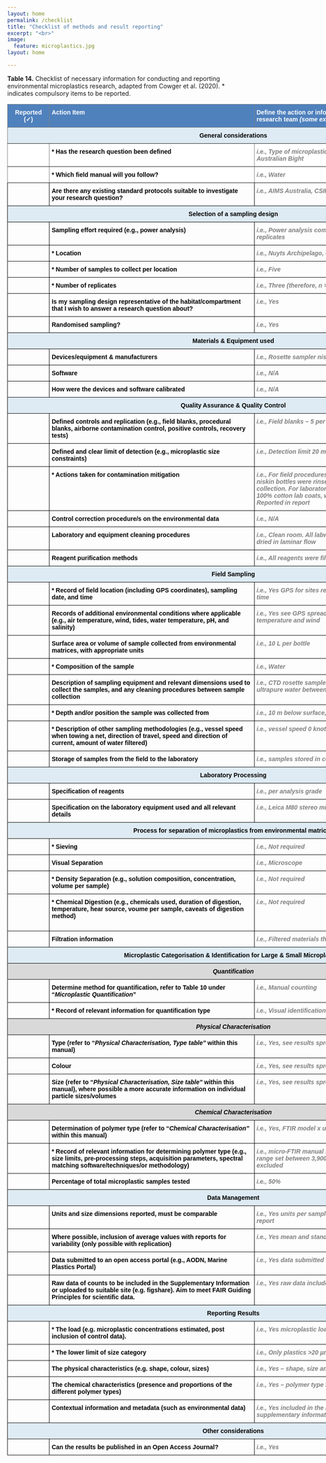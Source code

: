 ```yaml
---
layout: home
permalink: /checklist
title: "Checklist of methods and result reporting"
excerpt: "<br>"
image:
  feature: microplastics.jpg
layout: home

---
```


**Table 14.** Checklist of necessary information for conducting and reporting environmental microplastics research, adapted from Cowger et al. (2020). * indicates compulsory items to be reported. 

<style type="text/css">
.tg  {border-collapse:collapse;border-spacing:0;}
.tg td{border-color:black;border-style:solid;border-width:1px;font-family:Arial, sans-serif;font-size:14px;
  overflow:hidden;padding:10px 5px;word-break:normal;}
.tg th{border-color:black;border-style:solid;border-width:1px;font-family:Arial, sans-serif;font-size:14px;
  font-weight:normal;overflow:hidden;padding:10px 5px;word-break:normal;}
.tg .tg-qyit{background-color:#D9D9D9;font-style:italic;font-weight:bold;text-align:center;vertical-align:top}
.tg .tg-1wig{font-weight:bold;text-align:left;vertical-align:top}
.tg .tg-0ryw{color:#7F7F7F;font-style:italic;font-weight:bold;text-align:left;vertical-align:top}
.tg .tg-udk0{background-color:#DEEBF4;border-color:inherit;font-weight:bold;text-align:center;vertical-align:top}
.tg .tg-tjft{background-color:#DEEBF4;font-weight:bold;text-align:center;vertical-align:top}
.tg .tg-zv36{background-color:#ffffff;border-color:inherit;font-weight:bold;text-align:left;vertical-align:top}
.tg .tg-8jfo{background-color:#ffffff;border-color:inherit;color:#7F7F7F;font-style:italic;font-weight:bold;text-align:left;
  vertical-align:top}
.tg .tg-gjb5{background-color:#4F81BD;border-color:inherit;color:#FFF;font-weight:bold;text-align:center;vertical-align:top}
.tg .tg-1f03{background-color:#4F81BD;border-color:inherit;color:#FFF;font-weight:bold;text-align:left;vertical-align:top}
.tg .tg-7g6k{background-color:#ffffff;border-color:inherit;font-weight:bold;text-align:center;vertical-align:top}
.tg .tg-amwm{font-weight:bold;text-align:center;vertical-align:top}
</style>
<table class="tg" style="undefined;table-layout: fixed; width: 1038px"><colgroup>
<col style="width: 96px">
<col style="width: 471px">
<col style="width: 471px">
</colgroup>
<thead>
  <tr>
    <th class="tg-gjb5"><span style="font-weight:700;font-style:normal;text-decoration:none;color:#FFF;background-color:transparent">Reported (✓)</span></th>
    <th class="tg-1f03"><span style="font-weight:700;font-style:normal;text-decoration:none;color:#FFF;background-color:transparent">Action Item</span></th>
    <th class="tg-1f03"><span style="font-weight:700;font-style:normal;text-decoration:none;color:#FFF;background-color:transparent">Define the action or information determined by you and your research team </span><span style="font-weight:700;font-style:italic;text-decoration:none;color:#FFF;background-color:transparent">(some examples provided)</span></th>
  </tr></thead>
<tbody>
  <tr>
    <td class="tg-udk0" colspan="3"><span style="font-weight:700;font-style:normal;text-decoration:none;color:#000;background-color:transparent">General considerations</span></td>
  </tr>
  <tr>
    <td class="tg-7g6k"><span style="font-weight:700;font-style:normal;text-decoration:none;color:#000"> </span></td>
    <td class="tg-zv36"><span style="font-weight:700;font-style:normal;text-decoration:none;color:#000">* Has the research question been defined</span></td>
    <td class="tg-8jfo"><span style="font-weight:700;font-style:italic;text-decoration:none;color:#7F7F7F">i.e., Type of microplastics in sea surface waters in the Great Australian Bight</span></td>
  </tr>
  <tr>
    <td class="tg-7g6k"><span style="font-weight:700;font-style:normal;text-decoration:none;color:#000"> </span></td>
    <td class="tg-zv36"><span style="font-weight:700;font-style:normal;text-decoration:none;color:#000">* Which field manual will you follow?</span></td>
    <td class="tg-8jfo"><span style="font-weight:700;font-style:italic;text-decoration:none;color:#7F7F7F">i.e., Water</span></td>
  </tr>
  <tr>
    <td class="tg-amwm"><span style="font-weight:700;font-style:normal;text-decoration:none;color:#000;background-color:transparent"> </span></td>
    <td class="tg-1wig"><span style="font-weight:700;font-style:normal;text-decoration:none;color:#000;background-color:transparent">Are there any existing standard protocols suitable to investigate your research question?</span></td>
    <td class="tg-0ryw"><span style="font-weight:700;font-style:italic;text-decoration:none;color:#7F7F7F;background-color:transparent">i.e., AIMS Australia, CSIRO Australia </span></td>
  </tr>
  <tr>
    <td class="tg-tjft" colspan="3"><span style="font-weight:700;font-style:normal;text-decoration:none;color:#000;background-color:transparent">Selection of a sampling design</span></td>
  </tr>
  <tr>
    <td class="tg-amwm"><span style="font-weight:700;font-style:normal;text-decoration:none;color:#000;background-color:transparent"> </span></td>
    <td class="tg-1wig"><span style="font-weight:700;font-style:normal;text-decoration:none;color:#000;background-color:transparent">Sampling effort required (e.g., power analysis)</span></td>
    <td class="tg-0ryw"><span style="font-weight:700;font-style:italic;text-decoration:none;color:#7F7F7F;background-color:transparent">i.e., Power analysis completed indicated we needed a minimum of 3 replicates</span></td>
  </tr>
  <tr>
    <td class="tg-amwm"><span style="font-weight:700;font-style:normal;text-decoration:none;color:#000;background-color:transparent"> </span></td>
    <td class="tg-1wig"><span style="font-weight:700;font-style:normal;text-decoration:none;color:#000;background-color:transparent">* Location</span></td>
    <td class="tg-0ryw"><span style="font-weight:700;font-style:italic;text-decoration:none;color:#7F7F7F;background-color:transparent">i.e., Nuyts Archipelago, Great Australian Bight </span></td>
  </tr>
  <tr>
    <td class="tg-amwm"><span style="font-weight:700;font-style:normal;text-decoration:none;color:#000;background-color:transparent"> </span></td>
    <td class="tg-1wig"><span style="font-weight:700;font-style:normal;text-decoration:none;color:#000;background-color:transparent">* Number of samples to collect per location</span></td>
    <td class="tg-0ryw"><span style="font-weight:700;font-style:italic;text-decoration:none;color:#7F7F7F;background-color:transparent">i.e., Five</span></td>
  </tr>
  <tr>
    <td class="tg-amwm"><span style="font-weight:700;font-style:normal;text-decoration:none;color:#000;background-color:transparent"> </span></td>
    <td class="tg-1wig"><span style="font-weight:700;font-style:normal;text-decoration:none;color:#000;background-color:transparent">* Number of replicates</span></td>
    <td class="tg-0ryw"><span style="font-weight:700;font-style:italic;text-decoration:none;color:#7F7F7F;background-color:transparent">i.e., Three (therefore, n = 3, N = 15)</span></td>
  </tr>
  <tr>
    <td class="tg-amwm"><span style="font-weight:700;font-style:normal;text-decoration:none;color:#000;background-color:transparent"> </span></td>
    <td class="tg-1wig"><span style="font-weight:700;font-style:normal;text-decoration:none;color:#000;background-color:transparent">Is my sampling design representative of the habitat/compartment that I wish to answer a research question about?</span></td>
    <td class="tg-0ryw"><span style="font-weight:700;font-style:italic;text-decoration:none;color:#7F7F7F;background-color:transparent">i.e., Yes </span></td>
  </tr>
  <tr>
    <td class="tg-amwm"><span style="font-weight:700;font-style:normal;text-decoration:none;color:#000;background-color:transparent"> </span></td>
    <td class="tg-1wig"><span style="font-weight:700;font-style:normal;text-decoration:none;color:#000;background-color:transparent">Randomised sampling?</span></td>
    <td class="tg-0ryw"><span style="font-weight:700;font-style:italic;text-decoration:none;color:#7F7F7F;background-color:transparent">i.e., Yes</span></td>
  </tr>
  <tr>
    <td class="tg-tjft" colspan="3"><span style="font-weight:700;font-style:normal;text-decoration:none;color:#000;background-color:transparent">Materials &amp; Equipment used</span></td>
  </tr>
  <tr>
    <td class="tg-amwm"><span style="font-weight:700;font-style:normal;text-decoration:none;color:#000;background-color:transparent"> </span></td>
    <td class="tg-1wig"><span style="font-weight:700;font-style:normal;text-decoration:none;color:#000;background-color:transparent">Devices/equipment &amp; manufacturers</span></td>
    <td class="tg-0ryw"><span style="font-weight:700;font-style:italic;text-decoration:none;color:#7F7F7F;background-color:transparent">i.e., Rosette sampler niskin bottles</span></td>
  </tr>
  <tr>
    <td class="tg-amwm"><span style="font-weight:700;font-style:normal;text-decoration:none;color:#000;background-color:transparent"> </span></td>
    <td class="tg-1wig"><span style="font-weight:700;font-style:normal;text-decoration:none;color:#000;background-color:transparent">Software</span></td>
    <td class="tg-0ryw"><span style="font-weight:700;font-style:italic;text-decoration:none;color:#7F7F7F;background-color:transparent">i.e., N/A</span></td>
  </tr>
  <tr>
    <td class="tg-amwm"><span style="font-weight:700;font-style:normal;text-decoration:none;color:#000;background-color:transparent"> </span></td>
    <td class="tg-1wig"><span style="font-weight:700;font-style:normal;text-decoration:none;color:#000;background-color:transparent">How were the devices and software calibrated</span></td>
    <td class="tg-0ryw"><span style="font-weight:700;font-style:italic;text-decoration:none;color:#7F7F7F;background-color:transparent">i.e., N/A</span></td>
  </tr>
  <tr>
    <td class="tg-tjft" colspan="3"><span style="font-weight:700;font-style:normal;text-decoration:none;color:#000;background-color:transparent">Quality Assurance &amp; Quality Control</span></td>
  </tr>
  <tr>
    <td class="tg-1wig"><span style="font-weight:700;font-style:normal;text-decoration:none;color:#000;background-color:transparent"> </span></td>
    <td class="tg-1wig"><span style="font-weight:700;font-style:normal;text-decoration:none;color:#000;background-color:transparent">Defined controls and replication (e.g., field blanks, procedural blanks, airborne contamination control, positive controls, recovery tests)</span></td>
    <td class="tg-0ryw"><span style="font-weight:700;font-style:italic;text-decoration:none;color:#7F7F7F;background-color:transparent">i.e., Field blanks – 5 per site, Procedural blanks – every 10 samples</span></td>
  </tr>
  <tr>
    <td class="tg-1wig"><span style="font-weight:700;font-style:normal;text-decoration:none;color:#000;background-color:transparent"> </span></td>
    <td class="tg-1wig"><span style="font-weight:700;font-style:normal;text-decoration:none;color:#000;background-color:transparent">Defined and clear limit of detection (e.g., microplastic size constraints)</span></td>
    <td class="tg-0ryw"><span style="font-weight:700;font-style:italic;text-decoration:none;color:#7F7F7F;background-color:transparent">i.e., Detection limit 20 mm</span></td>
  </tr>
  <tr>
    <td class="tg-1wig"><span style="font-weight:700;font-style:normal;text-decoration:none;color:#000;background-color:transparent"> </span></td>
    <td class="tg-1wig"><span style="font-weight:700;font-style:normal;text-decoration:none;color:#000;background-color:transparent">* Actions taken for contamination mitigation</span></td>
    <td class="tg-0ryw"><span style="font-weight:700;font-style:italic;text-decoration:none;color:#7F7F7F;background-color:transparent">i.e., For field procedures cotton clothing was worn by operators and niskin bottles were rinsed with ultrapure water between sample collection. For laboratory procedures a laminar hood was used, and 100% cotton lab coats, with leather boots worn in the laboratory. Reported in report</span></td>
  </tr>
  <tr>
    <td class="tg-1wig"><span style="font-weight:700;font-style:normal;text-decoration:none;color:#000;background-color:transparent"> </span></td>
    <td class="tg-1wig"><span style="font-weight:700;font-style:normal;text-decoration:none;color:#000;background-color:transparent">Control correction procedure/s on the environmental data</span></td>
    <td class="tg-0ryw"><span style="font-weight:700;font-style:italic;text-decoration:none;color:#7F7F7F;background-color:transparent">i.e., N/A</span></td>
  </tr>
  <tr>
    <td class="tg-1wig"><span style="font-weight:700;font-style:normal;text-decoration:none;color:#000;background-color:transparent"> </span></td>
    <td class="tg-1wig"><span style="font-weight:700;font-style:normal;text-decoration:none;color:#000;background-color:transparent">Laboratory and equipment cleaning procedures</span></td>
    <td class="tg-0ryw"><span style="font-weight:700;font-style:italic;text-decoration:none;color:#7F7F7F;background-color:transparent">i.e., Clean room. All labware were washed with ultrapure water and dried in laminar flow</span></td>
  </tr>
  <tr>
    <td class="tg-1wig"><span style="font-weight:700;font-style:normal;text-decoration:none;color:#000;background-color:transparent"> </span></td>
    <td class="tg-1wig"><span style="font-weight:700;font-style:normal;text-decoration:none;color:#000;background-color:transparent">Reagent purification methods</span></td>
    <td class="tg-0ryw"><span style="font-weight:700;font-style:italic;text-decoration:none;color:#7F7F7F;background-color:transparent">i.e., All reagents were filtered with 0.45 mm filter paper</span></td>
  </tr>
  <tr>
    <td class="tg-tjft" colspan="3"><span style="font-weight:700;font-style:normal;text-decoration:none;color:#000;background-color:transparent">Field Sampling</span></td>
  </tr>
  <tr>
    <td class="tg-1wig"><span style="font-weight:700;font-style:normal;text-decoration:none;color:#000;background-color:transparent"> </span></td>
    <td class="tg-1wig"><span style="font-weight:700;font-style:normal;text-decoration:none;color:#000;background-color:transparent">* Record of field location (including GPS coordinates), sampling date, and time</span></td>
    <td class="tg-0ryw"><span style="font-weight:700;font-style:italic;text-decoration:none;color:#7F7F7F;background-color:transparent">i.e., Yes GPS for sites recorded in excel spreadsheet with dates and time</span></td>
  </tr>
  <tr>
    <td class="tg-1wig"><span style="font-weight:700;font-style:normal;text-decoration:none;color:#000;background-color:transparent"> </span></td>
    <td class="tg-1wig"><span style="font-weight:700;font-style:normal;text-decoration:none;color:#000;background-color:transparent">Records of additional environmental conditions where applicable (e.g., air temperature, wind, tides, water temperature, pH, and salinity)</span></td>
    <td class="tg-0ryw"><span style="font-weight:700;font-style:italic;text-decoration:none;color:#7F7F7F;background-color:transparent">i.e., Yes see GPS spreadsheet for recorded water and air temperature and wind</span></td>
  </tr>
  <tr>
    <td class="tg-1wig"><span style="font-weight:700;font-style:normal;text-decoration:none;color:#000;background-color:transparent"> </span></td>
    <td class="tg-1wig"><span style="font-weight:700;font-style:normal;text-decoration:none;color:#000;background-color:transparent">Surface area or volume of sample collected from environmental matrices, with appropriate units</span></td>
    <td class="tg-0ryw"><span style="font-weight:700;font-style:italic;text-decoration:none;color:#7F7F7F;background-color:transparent">i.e., 10 L per bottle </span></td>
  </tr>
  <tr>
    <td class="tg-1wig"><span style="font-weight:700;font-style:normal;text-decoration:none;color:#000;background-color:transparent"> </span></td>
    <td class="tg-1wig"><span style="font-weight:700;font-style:normal;text-decoration:none;color:#000;background-color:transparent">* Composition of the sample</span></td>
    <td class="tg-0ryw"><span style="font-weight:700;font-style:italic;text-decoration:none;color:#7F7F7F;background-color:transparent">i.e., Water</span></td>
  </tr>
  <tr>
    <td class="tg-1wig"><span style="font-weight:700;font-style:normal;text-decoration:none;color:#000;background-color:transparent"> </span></td>
    <td class="tg-1wig"><span style="font-weight:700;font-style:normal;text-decoration:none;color:#000;background-color:transparent">Description of sampling equipment and relevant dimensions used to collect the samples, and any cleaning procedures between sample collection</span></td>
    <td class="tg-0ryw"><span style="font-weight:700;font-style:italic;text-decoration:none;color:#7F7F7F;background-color:transparent">i.e., CTD rosette sampler brand x. Niskin bottles were rinsed with ultrapure water between sample collection </span></td>
  </tr>
  <tr>
    <td class="tg-1wig"><span style="font-weight:700;font-style:normal;text-decoration:none;color:#000;background-color:transparent"> </span></td>
    <td class="tg-1wig"><span style="font-weight:700;font-style:normal;text-decoration:none;color:#000;background-color:transparent">* Depth and/or position the sample was collected from</span></td>
    <td class="tg-0ryw"><span style="font-weight:700;font-style:italic;text-decoration:none;color:#7F7F7F;background-color:transparent">i.e., 10 m below surface, &gt;1 km from shore</span></td>
  </tr>
  <tr>
    <td class="tg-1wig"><span style="font-weight:700;font-style:normal;text-decoration:none;color:#000;background-color:transparent"> </span></td>
    <td class="tg-1wig"><span style="font-weight:700;font-style:normal;text-decoration:none;color:#000;background-color:transparent">* Description of other sampling methodologies (e.g., vessel speed when towing a net, direction of travel, speed and direction of current, amount of water filtered)</span></td>
    <td class="tg-0ryw"><span style="font-weight:700;font-style:italic;text-decoration:none;color:#7F7F7F;background-color:transparent">i.e., vessel speed 0 knots, wind 10 knots SW,  </span></td>
  </tr>
  <tr>
    <td class="tg-1wig"><span style="font-weight:700;font-style:normal;text-decoration:none;color:#000;background-color:transparent"> </span></td>
    <td class="tg-1wig"><span style="font-weight:700;font-style:normal;text-decoration:none;color:#000;background-color:transparent">Storage of samples from the field to the laboratory</span></td>
    <td class="tg-0ryw"><span style="font-weight:700;font-style:italic;text-decoration:none;color:#7F7F7F;background-color:transparent">i.e., samples stored in cold, dark store room </span></td>
  </tr>
  <tr>
    <td class="tg-tjft" colspan="3"><span style="font-weight:700;font-style:normal;text-decoration:none;color:#000;background-color:transparent">Laboratory Processing</span></td>
  </tr>
  <tr>
    <td class="tg-1wig"><span style="font-weight:700;font-style:normal;text-decoration:none;color:#000;background-color:transparent"> </span></td>
    <td class="tg-1wig"><span style="font-weight:700;font-style:normal;text-decoration:none;color:#000;background-color:transparent">Specification of reagents</span></td>
    <td class="tg-0ryw"><span style="font-weight:700;font-style:italic;text-decoration:none;color:#7F7F7F;background-color:transparent">i.e., per analysis grade</span></td>
  </tr>
  <tr>
    <td class="tg-1wig"><span style="font-weight:700;font-style:normal;text-decoration:none;color:#000;background-color:transparent"> </span></td>
    <td class="tg-1wig"><span style="font-weight:700;font-style:normal;text-decoration:none;color:#000;background-color:transparent">Specification on the laboratory equipment used and all relevant details</span></td>
    <td class="tg-0ryw"><span style="font-weight:700;font-style:italic;text-decoration:none;color:#7F7F7F;background-color:transparent">i.e., Leica M80 stereo microscope, Whatman glass fibre filters</span></td>
  </tr>
  <tr>
    <td class="tg-tjft" colspan="3"><span style="font-weight:700;font-style:normal;text-decoration:none;color:#000;background-color:transparent">Process for separation of microplastics from environmental matrices</span></td>
  </tr>
  <tr>
    <td class="tg-1wig"><span style="font-weight:700;font-style:normal;text-decoration:none;color:#000;background-color:transparent"> </span></td>
    <td class="tg-1wig"><span style="font-weight:700;font-style:normal;text-decoration:none;color:#000;background-color:transparent">* Sieving</span></td>
    <td class="tg-0ryw"><span style="font-weight:700;font-style:italic;text-decoration:none;color:#7F7F7F;background-color:transparent">i.e., Not required</span></td>
  </tr>
  <tr>
    <td class="tg-1wig"><span style="font-weight:700;font-style:normal;text-decoration:none;color:#000;background-color:transparent"> </span></td>
    <td class="tg-1wig"><span style="font-weight:700;font-style:normal;text-decoration:none;color:#000;background-color:transparent">Visual Separation</span></td>
    <td class="tg-0ryw"><span style="font-weight:700;font-style:italic;text-decoration:none;color:#7F7F7F;background-color:transparent">i.e., Microscope</span></td>
  </tr>
  <tr>
    <td class="tg-1wig"><span style="font-weight:700;font-style:normal;text-decoration:none;color:#000;background-color:transparent"> </span></td>
    <td class="tg-1wig"><span style="font-weight:700;font-style:normal;text-decoration:none;color:#000;background-color:transparent">* Density Separation (e.g., solution composition, concentration, volume per sample)</span></td>
    <td class="tg-0ryw"><span style="font-weight:700;font-style:italic;text-decoration:none;color:#7F7F7F;background-color:transparent">i.e., Not required</span></td>
  </tr>
  <tr>
    <td class="tg-1wig"><span style="font-weight:700;font-style:normal;text-decoration:none;color:#000;background-color:transparent"> </span></td>
    <td class="tg-1wig"><span style="font-weight:700;font-style:normal;text-decoration:none;color:#000;background-color:transparent">* Chemical Digestion (e.g., chemicals used, duration of digestion, temperature, hear source, voume per sample, caveats of digestion method)</span><br><span style="font-weight:700;font-style:normal;text-decoration:none;color:#000;background-color:transparent"> </span></td>
    <td class="tg-0ryw"><span style="font-weight:700;font-style:italic;text-decoration:none;color:#7F7F7F;background-color:transparent">i.e., Not required</span></td>
  </tr>
  <tr>
    <td class="tg-1wig"><span style="font-weight:700;font-style:normal;text-decoration:none;color:#000;background-color:transparent"> </span></td>
    <td class="tg-1wig"><span style="font-weight:700;font-style:normal;text-decoration:none;color:#000;background-color:transparent">Filtration information</span></td>
    <td class="tg-0ryw"><span style="font-weight:700;font-style:italic;text-decoration:none;color:#7F7F7F;background-color:transparent">i.e., Filtered materials through 0.45 mm glass fibre filter</span></td>
  </tr>
  <tr>
    <td class="tg-tjft" colspan="3"><span style="font-weight:700;font-style:normal;text-decoration:none;color:#000;background-color:transparent">Microplastic Categorisation &amp; Identification for Large &amp; Small Microplastics</span></td>
  </tr>
  <tr>
    <td class="tg-qyit" colspan="3"><span style="font-weight:700;font-style:italic;text-decoration:none;color:#000;background-color:transparent">Quantification</span></td>
  </tr>
  <tr>
    <td class="tg-1wig"><span style="font-weight:700;font-style:normal;text-decoration:none;color:#000;background-color:transparent"> </span></td>
    <td class="tg-1wig"><span style="font-weight:700;font-style:normal;text-decoration:none;color:#000;background-color:transparent">Determine method for quantification, refer to Table 10 under “</span><span style="font-weight:700;font-style:italic;text-decoration:none;color:#000;background-color:transparent">Microplastic Quantification</span><span style="font-weight:700;font-style:normal;text-decoration:none;color:#000;background-color:transparent">”</span></td>
    <td class="tg-0ryw"><span style="font-weight:700;font-style:italic;text-decoration:none;color:#7F7F7F;background-color:transparent">i.e., Manual counting</span></td>
  </tr>
  <tr>
    <td class="tg-1wig"><span style="font-weight:700;font-style:normal;text-decoration:none;color:#000;background-color:transparent"> </span></td>
    <td class="tg-1wig"><span style="font-weight:700;font-style:normal;text-decoration:none;color:#000;background-color:transparent">* Record of relevant information for quantification type</span></td>
    <td class="tg-0ryw"><span style="font-weight:700;font-style:italic;text-decoration:none;color:#7F7F7F;background-color:transparent">i.e., Visual identification: limit of detection was 20 mm</span></td>
  </tr>
  <tr>
    <td class="tg-qyit" colspan="3"><span style="font-weight:700;font-style:italic;text-decoration:none;color:#000;background-color:transparent">Physical Characterisation</span></td>
  </tr>
  <tr>
    <td class="tg-1wig"><span style="font-weight:700;font-style:normal;text-decoration:none;color:#000;background-color:transparent"> </span></td>
    <td class="tg-1wig"><span style="font-weight:700;font-style:normal;text-decoration:none;color:#000;background-color:transparent">Type (refer to “</span><span style="font-weight:700;font-style:italic;text-decoration:none;color:#000;background-color:transparent">Physical Characterisation, Type table” </span><span style="font-weight:700;font-style:normal;text-decoration:none;color:#000;background-color:transparent">within this manual)</span></td>
    <td class="tg-0ryw"><span style="font-weight:700;font-style:italic;text-decoration:none;color:#7F7F7F;background-color:transparent">i.e., Yes, see results spreadsheet</span></td>
  </tr>
  <tr>
    <td class="tg-1wig"><span style="font-weight:700;font-style:normal;text-decoration:none;color:#000;background-color:transparent"> </span></td>
    <td class="tg-1wig"><span style="font-weight:700;font-style:normal;text-decoration:none;color:#000;background-color:transparent">Colour </span></td>
    <td class="tg-0ryw"><span style="font-weight:700;font-style:italic;text-decoration:none;color:#7F7F7F;background-color:transparent">i.e., Yes, see results spreadsheet</span></td>
  </tr>
  <tr>
    <td class="tg-1wig"><span style="font-weight:700;font-style:normal;text-decoration:none;color:#000;background-color:transparent"> </span></td>
    <td class="tg-1wig"><span style="font-weight:700;font-style:normal;text-decoration:none;color:#000;background-color:transparent">Size (refer to “</span><span style="font-weight:700;font-style:italic;text-decoration:none;color:#000;background-color:transparent">Physical Characterisation, Size table” </span><span style="font-weight:700;font-style:normal;text-decoration:none;color:#000;background-color:transparent">within this manual), where possible a more accurate information on individual particle sizes/volumes</span></td>
    <td class="tg-0ryw"><span style="font-weight:700;font-style:italic;text-decoration:none;color:#7F7F7F;background-color:transparent">i.e., Yes, see results spreadsheet</span></td>
  </tr>
  <tr>
    <td class="tg-qyit" colspan="3"><span style="font-weight:700;font-style:italic;text-decoration:none;color:#000;background-color:transparent">Chemical Characterisation</span></td>
  </tr>
  <tr>
    <td class="tg-1wig"><span style="font-weight:700;font-style:normal;text-decoration:none;color:#000;background-color:transparent"> </span></td>
    <td class="tg-1wig"><span style="font-weight:700;font-style:normal;text-decoration:none;color:#000;background-color:transparent">Determination of polymer type (refer to “</span><span style="font-weight:700;font-style:italic;text-decoration:none;color:#000;background-color:transparent">Chemical Characterisation” </span><span style="font-weight:700;font-style:normal;text-decoration:none;color:#000;background-color:transparent">within this manual)</span></td>
    <td class="tg-0ryw"><span style="font-weight:700;font-style:italic;text-decoration:none;color:#7F7F7F;background-color:transparent">i.e., Yes, FTIR model x used, see results spreadsheet</span></td>
  </tr>
  <tr>
    <td class="tg-1wig"><span style="font-weight:700;font-style:normal;text-decoration:none;color:#000;background-color:transparent"> </span></td>
    <td class="tg-1wig"><span style="font-weight:700;font-style:normal;text-decoration:none;color:#000;background-color:transparent">* Record of relevant information for determining polymer type (e.g., size limits, pre-processing steps, acquisition parameters, spectral matching software/techniques/or methodology)</span></td>
    <td class="tg-0ryw"><span style="font-weight:700;font-style:italic;text-decoration:none;color:#7F7F7F;background-color:transparent">i.e., micro-FTIR manual sample loading, Bruker library x, spectral range set between 3,900 and 650 cm</span>-1<span style="font-weight:700;font-style:italic;text-decoration:none;color:#7F7F7F;background-color:transparent"> with 2,500 and 1,900 cm</span>-1<span style="font-weight:700;font-style:italic;text-decoration:none;color:#7F7F7F;background-color:transparent"> excluded</span></td>
  </tr>
  <tr>
    <td class="tg-1wig"><span style="font-weight:700;font-style:normal;text-decoration:none;color:#000;background-color:transparent"> </span></td>
    <td class="tg-1wig"><span style="font-weight:700;font-style:normal;text-decoration:none;color:#000;background-color:transparent">Percentage of total microplastic samples tested</span></td>
    <td class="tg-0ryw"><span style="font-weight:700;font-style:italic;text-decoration:none;color:#7F7F7F;background-color:transparent">i.e., 50%</span></td>
  </tr>
  <tr>
    <td class="tg-tjft" colspan="3"><span style="font-weight:700;font-style:normal;text-decoration:none;color:#000;background-color:transparent">Data Management</span></td>
  </tr>
  <tr>
    <td class="tg-1wig"><span style="font-weight:700;font-style:normal;text-decoration:none;color:#000;background-color:transparent"> </span></td>
    <td class="tg-1wig"><span style="font-weight:700;font-style:normal;text-decoration:none;color:#000;background-color:transparent">Units and size dimensions reported, must be comparable</span></td>
    <td class="tg-0ryw"><span style="font-weight:700;font-style:italic;text-decoration:none;color:#7F7F7F;background-color:transparent">i.e., Yes units per sample, weight and raw data were included in the report</span></td>
  </tr>
  <tr>
    <td class="tg-1wig"><span style="font-weight:700;font-style:normal;text-decoration:none;color:#000;background-color:transparent"> </span></td>
    <td class="tg-1wig"><span style="font-weight:700;font-style:normal;text-decoration:none;color:#000;background-color:transparent">Where possible, inclusion of average values with reports for variability (only possible with replication)</span></td>
    <td class="tg-0ryw"><span style="font-weight:700;font-style:italic;text-decoration:none;color:#7F7F7F;background-color:transparent">i.e., Yes mean and standard error reported</span></td>
  </tr>
  <tr>
    <td class="tg-1wig"><span style="font-weight:700;font-style:normal;text-decoration:none;color:#000;background-color:transparent"> </span></td>
    <td class="tg-1wig"><span style="font-weight:700;font-style:normal;text-decoration:none;color:#000;background-color:transparent">Data submitted to an open access portal (e.g., AODN, Marine Plastics Portal) </span></td>
    <td class="tg-0ryw"><span style="font-weight:700;font-style:italic;text-decoration:none;color:#7F7F7F;background-color:transparent">i.e., Yes data submitted to AODN</span></td>
  </tr>
  <tr>
    <td class="tg-1wig"><span style="font-weight:700;font-style:normal;text-decoration:none;color:#000;background-color:transparent"> </span></td>
    <td class="tg-1wig"><span style="font-weight:700;font-style:normal;text-decoration:none;color:#000;background-color:transparent">Raw data of counts to be included in the Supplementary Information or uploaded to suitable site (e.g. figshare). Aim to meet FAIR Guiding Principles for scientific data.</span></td>
    <td class="tg-0ryw"><span style="font-weight:700;font-style:italic;text-decoration:none;color:#7F7F7F;background-color:transparent">i.e., Yes raw data included </span></td>
  </tr>
  <tr>
    <td class="tg-tjft" colspan="3"><span style="font-weight:700;font-style:normal;text-decoration:none;color:#000;background-color:transparent">Reporting Results</span></td>
  </tr>
  <tr>
    <td class="tg-1wig"><span style="font-weight:700;font-style:normal;text-decoration:none;color:#000;background-color:transparent"> </span></td>
    <td class="tg-1wig"><span style="font-weight:700;font-style:normal;text-decoration:none;color:#000;background-color:transparent">* The load (e.g. microplastic concentrations estimated, post inclusion of control data). </span></td>
    <td class="tg-0ryw"><span style="font-weight:700;font-style:italic;text-decoration:none;color:#7F7F7F;background-color:transparent">i.e., Yes microplastic load per litre reported. </span></td>
  </tr>
  <tr>
    <td class="tg-1wig"><span style="font-weight:700;font-style:normal;text-decoration:none;color:#000;background-color:transparent"> </span></td>
    <td class="tg-1wig"><span style="font-weight:700;font-style:normal;text-decoration:none;color:#000;background-color:transparent">* The lower limit of size category</span></td>
    <td class="tg-0ryw"><span style="font-weight:700;font-style:italic;text-decoration:none;color:#7F7F7F;background-color:transparent">i.e., Only plastics &gt;20 µm were recorded</span></td>
  </tr>
  <tr>
    <td class="tg-1wig"><span style="font-weight:700;font-style:normal;text-decoration:none;color:#000;background-color:transparent"> </span></td>
    <td class="tg-1wig"><span style="font-weight:700;font-style:normal;text-decoration:none;color:#000;background-color:transparent">The physical characteristics (e.g. shape, colour, sizes)</span></td>
    <td class="tg-0ryw"><span style="font-weight:700;font-style:italic;text-decoration:none;color:#7F7F7F;background-color:transparent">i.e., Yes – shape, size and colour is reported</span></td>
  </tr>
  <tr>
    <td class="tg-1wig"><span style="font-weight:700;font-style:normal;text-decoration:none;color:#000;background-color:transparent"> </span></td>
    <td class="tg-1wig"><span style="font-weight:700;font-style:normal;text-decoration:none;color:#000;background-color:transparent">The chemical characteristics (presence and proportions of the different polymer types)</span></td>
    <td class="tg-0ryw"><span style="font-weight:700;font-style:italic;text-decoration:none;color:#7F7F7F;background-color:transparent">i.e., Yes – polymer type for 50% of samples tested reported</span></td>
  </tr>
  <tr>
    <td class="tg-1wig"><span style="font-weight:700;font-style:normal;text-decoration:none;color:#000;background-color:transparent"> </span></td>
    <td class="tg-1wig"><span style="font-weight:700;font-style:normal;text-decoration:none;color:#000;background-color:transparent">Contextual information and metadata (such as environmental data)</span></td>
    <td class="tg-0ryw"><span style="font-weight:700;font-style:italic;text-decoration:none;color:#7F7F7F;background-color:transparent">i.e., Yes included in the Materials and Methods section and supplementary information</span></td>
  </tr>
  <tr>
    <td class="tg-tjft" colspan="3"><span style="font-weight:700;font-style:normal;text-decoration:none;color:#000;background-color:transparent">Other considerations</span></td>
  </tr>
  <tr>
    <td class="tg-1wig"><span style="font-weight:700;font-style:normal;text-decoration:none;color:#000;background-color:transparent"> </span></td>
    <td class="tg-1wig"><span style="font-weight:700;font-style:normal;text-decoration:none;color:#000;background-color:transparent">Can the results be published in an Open Access Journal?</span></td>
    <td class="tg-0ryw"><span style="font-weight:700;font-style:italic;text-decoration:none;color:#7F7F7F;background-color:transparent">i.e., Yes</span></td>
  </tr>
</tbody></table>